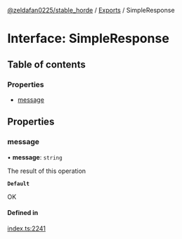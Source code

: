 [@zeldafan0225/stable_horde](../README.md) / [Exports](../modules.md) / SimpleResponse

# Interface: SimpleResponse

## Table of contents

### Properties

- [message](SimpleResponse.md#message)

## Properties

### message

• **message**: `string`

The result of this operation

**`Default`**

OK

#### Defined in

[index.ts:2241](https://github.com/MrlolDev/stable_horde/blob/07c9e41/index.ts#L2241)

